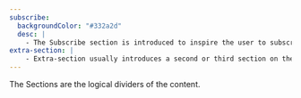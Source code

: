 ```yaml
---
subscribe:
  backgroundColor: "#332a2d"
  desc: |
    - The Subscribe section is introduced to inspire the user to subscribe to the Newsletter.
extra-section: |
    - Extra-section usually introduces a second or third section on the page. It is not supposed to be used for the first section on the page, and only serves as separator.
---
```


The Sections are the logical dividers of the content.

